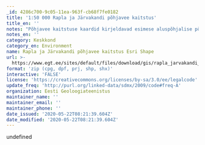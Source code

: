 ```yaml
---
_id: 4286c700-9c05-11ea-963f-cb68f7fe0182
title: '1:50 000 Rapla ja Järvakandi põhjavee kaitstus'
title_en: ''
notes: "Põhjavee kaitstuse kaardid kirjeldavad esimese aluspõhjalise põhjaveekompleksi põhjavee kaitstust maapinnalt lähtuva reostuse eest. Põhjavee kaitstuse kaartidel on Rapla ja Järvakandi ala jaotatud pinnakatte setete paksuse, litoloogia ja filtratsiooniomaduste alusel klassideks: kaitsmata alad, nõrgalt kaitstud alad, keskmiselt kaitstud alad, suhteliselt kaitstud alad ja kaitsmata alad.\r\nLisainfo litsentsi kohta: https://www.egt.ee/sites/default/files/content-editors/geoinfo/egt_ruumiandmete_litsents.pdf"
notes_en: ''
category: Keskkond
category_en: Environment
name: Rapla ja Järvakandi põhjavee kaitstus Esri Shape
url: >-
  https://www.egt.ee/sites/default/files/download/gis/rapla_jarvakandi_pohjavee_kaitstus.zip
format: 'zip (cpg, dpf, prj, shp, shx)'
interactive: 'FALSE'
license: 'https://creativecommons.org/licenses/by-sa/3.0/ee/legalcode'
update_freq: 'http://purl.org/linked-data/sdmx/2009/code#freq-A'
organization: Eesti Geoloogiateenistus
maintainer_name: ''
maintainer_email: ''
maintainer_phone: ''
date_issued: '2020-05-22T08:21:39.604Z'
date_modified: '2020-05-22T08:21:39.604Z'
---
```

undefined
